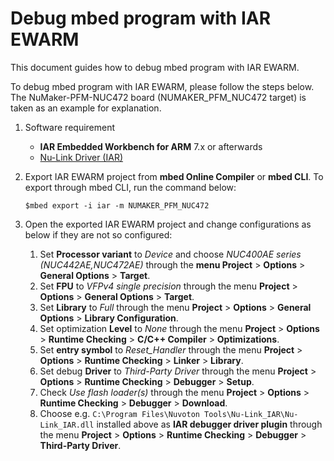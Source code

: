 # Debug mbed program with IAR EWARM

This document guides how to debug mbed program with IAR EWARM.

To debug mbed program with IAR EWARM, please follow the steps below.
The NuMaker-PFM-NUC472 board (NUMAKER_PFM_NUC472 target) is taken as an example for explanation.

1. Software requirement
    - **IAR Embedded Workbench for ARM** 7.x or afterwards
    - [Nu-Link Driver (IAR)](http://www.nuvoton.com/hq/products/microcontrollers/arm-cortex-m4-mcus/Software/?__locale=en&resourcePage=Y)

1. Export IAR EWARM project from **mbed Online Compiler** or **mbed CLI**. To export through mbed CLI, run the command below:
    
    `$mbed export -i iar -m NUMAKER_PFM_NUC472`
    
1. Open the exported IAR EWARM project and change configurations as below if they are not so configured:
    1. Set **Processor variant** to *Device* and choose *NUC400AE series (NUC442AE,NUC472AE)* through the **menu Project** > **Options** > **General Options** > **Target**.
    1. Set **FPU** to *VFPv4 single precision* through the menu **Project** > **Options** > **General Options** > **Target**.
    1. Set **Library** to *Full* through the menu **Project** > **Options** > **General Options** > **Library Configuration**.
    1. Set optimization **Level** to *None* through the menu **Project** > **Options** > **Runtime Checking** > **C/C++ Compiler** > **Optimizations**.
    1. Set **entry symbol** to *Reset_Handler* through the menu **Project** > **Options** > **Runtime Checking** > **Linker** > **Library**.
    1. Set debug **Driver** to *Third-Party Driver* through the menu **Project** > **Options** > **Runtime Checking** > **Debugger** > **Setup**.
    1. Check *Use flash loader(s)* through the menu **Project** > **Options** > **Runtime Checking** > **Debugger** > **Download**.
    1. Choose e.g. `C:\Program Files\Nuvoton Tools\Nu-Link_IAR\Nu-Link_IAR.dll` installed above as **IAR debugger driver plugin** through the menu **Project** > **Options** > **Runtime Checking** > **Debugger** > **Third-Party Driver**.
